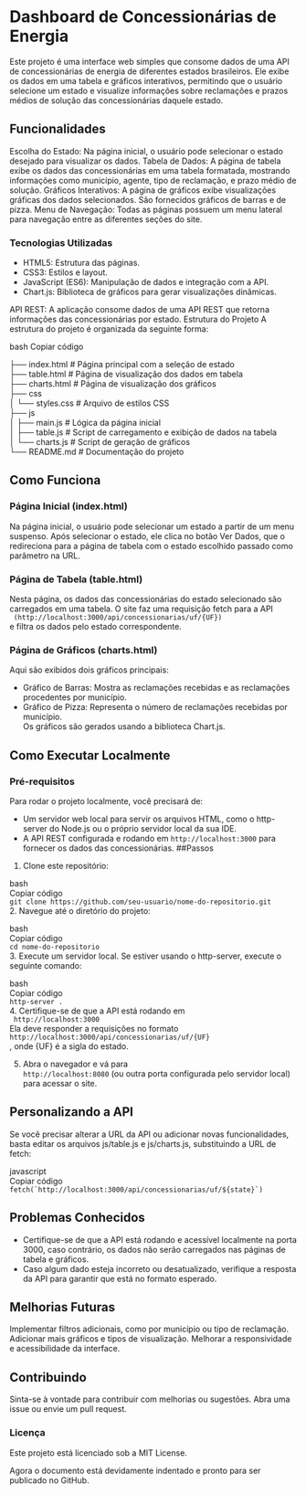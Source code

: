 # Dashboard de Concessionárias de Energia
Este projeto é uma interface web simples que consome dados de uma API de concessionárias de energia de diferentes estados brasileiros. Ele exibe os dados em uma tabela e gráficos interativos, permitindo que o usuário selecione um estado e visualize informações sobre reclamações e prazos médios de solução das concessionárias daquele estado.

## Funcionalidades
Escolha do Estado: Na página inicial, o usuário pode selecionar o estado desejado para visualizar os dados.
Tabela de Dados: A página de tabela exibe os dados das concessionárias em uma tabela formatada, mostrando informações como município, agente, tipo de reclamação, e prazo médio de solução.
Gráficos Interativos: A página de gráficos exibe visualizações gráficas dos dados selecionados. São fornecidos gráficos de barras e de pizza.
Menu de Navegação: Todas as páginas possuem um menu lateral para navegação entre as diferentes seções do site.
### Tecnologias Utilizadas 
- HTML5: Estrutura das páginas.
- CSS3: Estilos e layout.
- JavaScript (ES6): Manipulação de dados e integração com a API.
- Chart.js: Biblioteca de gráficos para gerar visualizações dinâmicas.
  
API REST: A aplicação consome dados de uma API REST que retorna informações das concessionárias por estado.
Estrutura do Projeto
A estrutura do projeto é organizada da seguinte forma:

bash
Copiar código
  
  
├── index.html             # Página principal com a seleção de estado  
├── table.html             # Página de visualização dos dados em tabela  
├── charts.html            # Página de visualização dos gráficos  
├── css  
│   └── styles.css         # Arquivo de estilos CSS  
├── js  
│   ├── main.js            # Lógica da página inicial  
│   ├── table.js           # Script de carregamento e exibição de dados na tabela  
│   └── charts.js          # Script de geração de gráficos  
└── README.md              # Documentação do projeto  
  
## Como Funciona
### Página Inicial (index.html)
Na página inicial, o usuário pode selecionar um estado a partir de um menu suspenso. Após selecionar o estado, ele clica no botão Ver Dados, que o redireciona para a página de tabela com o estado escolhido passado como parâmetro na URL.

### Página de Tabela (table.html)
Nesta página, os dados das concessionárias do estado selecionado são carregados em uma tabela. O site faz uma requisição fetch para a API  
``` (http://localhost:3000/api/concessionarias/uf/{UF})```  
e filtra os dados pelo estado correspondente.

### Página de Gráficos (charts.html)
Aqui são exibidos dois gráficos principais:

- Gráfico de Barras: Mostra as reclamações recebidas e as reclamações procedentes por município.
- Gráfico de Pizza: Representa o número de reclamações recebidas por município.  
Os gráficos são gerados usando a biblioteca Chart.js.

## Como Executar Localmente
 ### Pré-requisitos
Para rodar o projeto localmente, você precisará de:

* Um servidor web local para servir os arquivos HTML, como o http-server do Node.js ou o próprio servidor local da sua IDE.
* A API REST configurada e rodando em 
``` http://localhost:3000 ``` para fornecer os dados das concessionárias.
##Passos  
1. Clone este repositório:
  
bash  
Copiar código  
``` git clone https://github.com/seu-usuario/nome-do-repositorio.git ```  
2. Navegue até o diretório do projeto:
  
bash  
Copiar código  
``` cd nome-do-repositorio ```  
3. Execute um servidor local. Se estiver usando o http-server, execute o seguinte comando:
  
bash  
Copiar código  
``` http-server . ```  
4. Certifique-se de que a API está rodando em   
``` http://localhost:3000```  
Ela deve responder a requisições no formato 
``` http://localhost:3000/api/concessionarias/uf/{UF}```  
, onde {UF} é a sigla do estado.  
  
5. Abra o navegador e vá para   
``` http://localhost:8080 ``` (ou outra porta configurada pelo servidor local) para acessar o site.
  
## Personalizando a API  
Se você precisar alterar a URL da API ou adicionar novas funcionalidades, basta editar os arquivos js/table.js e js/charts.js, substituindo a URL de fetch:  
  
javascript  
Copiar código  
``` fetch(`http://localhost:3000/api/concessionarias/uf/${state}`) ```
## Problemas Conhecidos
- Certifique-se de que a API está rodando e acessível localmente na porta 3000, caso contrário, os dados não serão carregados nas páginas de tabela e gráficos.
- Caso algum dado esteja incorreto ou desatualizado, verifique a resposta da API para garantir que está no formato esperado.
## Melhorias Futuras
Implementar filtros adicionais, como por município ou tipo de reclamação.
Adicionar mais gráficos e tipos de visualização.
Melhorar a responsividade e acessibilidade da interface.
## Contribuindo
Sinta-se à vontade para contribuir com melhorias ou sugestões. Abra uma issue ou envie um pull request.

### Licença
Este projeto está licenciado sob a MIT License.

Agora o documento está devidamente indentado e pronto para ser publicado no GitHub.
